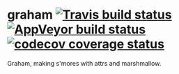 # graham [![Travis build status](https://travis-ci.org/altendky/graham.svg)](https://travis-ci.org/altendky/graham) [![AppVeyor build status](https://ci.appveyor.com/api/projects/status/w23w5pa18rsj7wld?svg=true)](https://ci.appveyor.com/project/KyleAltendorf/graham) [![codecov coverage status](https://codecov.io/gh/altendky/graham/branch/develop/graph/badge.svg)](https://codecov.io/gh/altendky/graham)
Graham, making s'mores with attrs and marshmallow.
